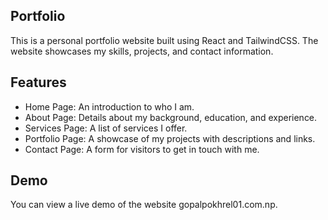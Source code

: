 
## Portfolio

This is a personal portfolio website built using React and TailwindCSS. The website showcases my skills, projects, and contact information.
## Features
* Home Page: An introduction to who I am.
* About Page: Details about my background, education, and experience.
* Services Page: A list of services I offer.
* Portfolio Page: A showcase of my projects with descriptions and links.
* Contact Page: A form for visitors to get in touch with me.

## Demo
You can view a live demo of the website gopalpokhrel01.com.np.